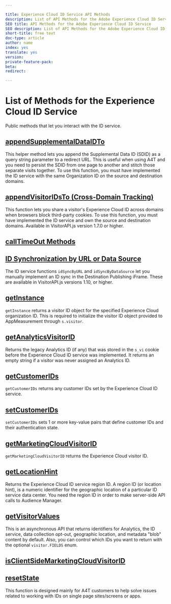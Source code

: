 ```yaml
---

title: Experience Cloud ID Service API Methods
description: List of API Methods for the Adobe Experience Cloud ID Service
SEO title: API Methods for the Adobe Experience Cloud ID Service
SEO description: List of API Methods for the Adobe Experience Cloud ID Service
short-title: free text
doc-type: article
author: name
index: yes
translate: yes
version:
private-feature-pack:
beta:
redirect:

---
```


# List of Methods for the Experience Cloud ID Service

Public methods that let you interact with the ID service.

## [appendSupplementalDataIDTo](id-service-api-methods-appendsupplementaldataidto.md) 
This helper method lets you append the Supplemental Data ID \(SDID\) as a query string parameter to a redirect URL. This is useful when using A4T and you need to persist the SDID from one page to another and stitch those separate visits together. To use this function, you must have implemented the ID service with the same Organization ID on the source and destination domains.

## [appendVisitorIDsTo \(Cross-Domain Tracking\)](id-service-api-methods-appendvisitorid.md) 
This function lets you share a visitor's Experience Cloud ID across domains when browsers block third-party cookies. To use this function, you must have implemented the ID service and own the source and destination domains. Available in VisitorAPI.js version 1.7.0 or higher.

## [callTimeOut Methods](id-service-api-methods-timeout-functions.md)

## [ID Synchronization by URL or Data Source](id-service-api-methods-idsync.md)
The ID service functions `idSyncByURL` and `idSyncByDataSource` let you manually implement an ID sync in the Destination Publishing iFrame. These are available in VisitorAPI.js versions 1.10, or higher.

## [getInstance](id-service-api-methods-getinstance.md)
`getInstance` returns a visitor ID object for the specified Experience Cloud organization ID. This is required to initialize the visitor ID object provided to AppMeasurement through `s.visitor`.

## [getAnalyticsVisitorID](id-service-api-methods-getanalyticsvisitorid.md)
Returns the legacy Analytics ID \(if any\) that was stored in the `s_vi` cookie before the Experience Cloud ID service was implemented. It returns an empty string if a visitor was never assigned an Analytics ID.

## [getCustomerIDs](id-service-api-methods-getcustomerids.md)
`getCustomerIDs` returns any customer IDs set by the Experience Cloud ID service.

## [setCustomerIDs](id-service-api-methods-setcustomerids.md)
 `setCustomerIDs` sets 1 or more key-value pairs that define customer IDs and their authentication state.

## [getMarketingCloudVisitorID](id-service-api-methods-getmcvid.md) 
`getMarketingCloudVisitorID` returns the Experience Cloud visitor ID.

## [getLocationHint](id-service-api-methods-getlocationhint.md)
Returns the Experience Cloud ID service region ID. A region ID \(or location hint\), is a numeric identifier for the geographic location of a particular ID service data center. You need the region ID in order to make server-side API calls to Audience Manager.

## [getVisitorValues](id-service-api-methods-getvisitorvalues.md)
This is an asynchronous API that returns identifiers for Analytics, the ID service, data collection opt-out, geographic location, and metadata "blob" content by default. Also, you can control which IDs you want to return with the optional `visitor.FIELDS` enum.

## [isClientSideMarketingCloudVisitorID](id-service-api-methods-client-side-id.md)

## [resetState](id-service-api-methods-resetstate.md)
This function is designed mainly for A4T customers to help solve issues related to working with IDs on single page sites/screens or apps.
